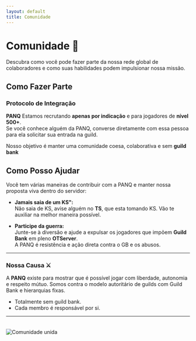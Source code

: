 ```yaml
---
layout: default
title: Comunidade
---
```


# Comunidade 👥

Descubra como você pode fazer parte da nossa rede global de colaboradores e como suas habilidades podem impulsionar nossa missão.

## Como Fazer Parte

### Protocolo de Integração

**PANQ** 
Estamos recrutando **apenas por indicação** e para jogadores de **nível 500+**.  
Se você conhece alguém da PANQ, converse diretamente com essa pessoa para ela solicitar sua entrada na guild.

Nosso objetivo é manter uma comunidade coesa, colaborativa e sem **guild bank**

## Como Posso Ajudar

Você tem várias maneiras de contribuir com a PANQ e manter nossa proposta viva dentro do servidor:

- **Jamais saia de um KS":**  
  Não saia de KS, avise alguém no **TS**, que esta tomando KS. Vão te auxiliar na melhor maneira possível.

- **Participe da guerra:**  
  Junte-se à diversão e ajude a expulsar os jogadores que impõem **Guild Bank** em pleno **OTServer**.  
  A PANQ é resistência e ação direta contra o GB e os abusos.

---

### Nossa Causa ⚔️

A **PANQ** existe para mostrar que é possível jogar com liberdade, autonomia e respeito mútuo. Somos contra o modelo autoritário de guilds com Guild Bank e hierarquias fixas.

- Totalmente sem guild bank.
- Cada membro é responsável por si.

---

<img src="/assets/images/comunidade.jpg" alt="Comunidade unida" style="max-width: 100%; height: auto; margin-top: 20px;">
